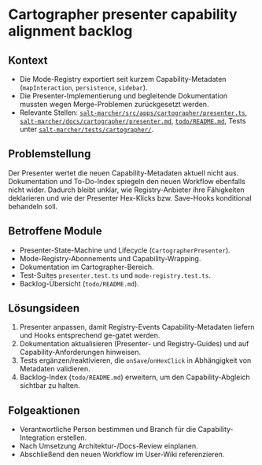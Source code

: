 # Cartographer presenter capability alignment backlog

## Kontext
- Die Mode-Registry exportiert seit kurzem Capability-Metadaten (`mapInteraction`, `persistence`, `sidebar`).
- Die Presenter-Implementierung und begleitende Dokumentation mussten wegen Merge-Problemen zurückgesetzt werden.
- Relevante Stellen: [`salt-marcher/src/apps/cartographer/presenter.ts`](../salt-marcher/src/apps/cartographer/presenter.ts), [`salt-marcher/docs/cartographer/presenter.md`](../salt-marcher/docs/cartographer/presenter.md), [`todo/README.md`](README.md), Tests unter [`salt-marcher/tests/cartographer/`](../salt-marcher/tests/cartographer/).

## Problemstellung
Der Presenter wertet die neuen Capability-Metadaten aktuell nicht aus. Dokumentation und To-Do-Index spiegeln den neuen Workflow ebenfalls nicht wider. Dadurch bleibt unklar, wie Registry-Anbieter ihre Fähigkeiten deklarieren und wie der Presenter Hex-Klicks bzw. Save-Hooks konditional behandeln soll.

## Betroffene Module
- Presenter-State-Machine und Lifecycle (`CartographerPresenter`).
- Mode-Registry-Abonnements und Capability-Wrapping.
- Dokumentation im Cartographer-Bereich.
- Test-Suites `presenter.test.ts` und `mode-registry.test.ts`.
- Backlog-Übersicht (`todo/README.md`).

## Lösungsideen
1. Presenter anpassen, damit Registry-Events Capability-Metadaten liefern und Hooks entsprechend ge-gatet werden.
2. Dokumentation aktualisieren (Presenter- und Registry-Guides) und auf Capability-Anforderungen hinweisen.
3. Tests ergänzen/reaktivieren, die `onSave`/`onHexClick` in Abhängigkeit von Metadaten validieren.
4. Backlog-Index (`todo/README.md`) erweitern, um den Capability-Abgleich sichtbar zu halten.

## Folgeaktionen
- Verantwortliche Person bestimmen und Branch für die Capability-Integration erstellen.
- Nach Umsetzung Architektur-/Docs-Review einplanen.
- Abschließend den neuen Workflow im User-Wiki referenzieren.
